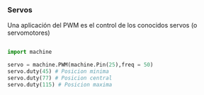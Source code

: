 ### Servos

Una aplicación del PWM es el control de los conocidos servos (o servomotores)

```python

import machine

servo = machine.PWM(machine.Pin(25),freq = 50)
servo.duty(45) # Posicion minima
servo.duty(77) # Posicion central
servo.duty(115) # Posicion maxima

```

